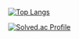 [![Top Langs](https://github-readme-stats.vercel.app/api/top-langs/?username=noctua99&theme=dark&layout=compact)](https://github.com/anuraghazra/github-readme-stats)

[![Solved.ac Profile](http://mazassumnida.wtf/api/generate_badge?boj=daecoolnoc-java)](https://solved.ac/daecoolnoc-java)
